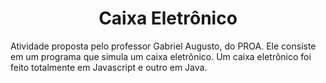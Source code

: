 <h1 align="center">Caixa Eletrônico</h1>
Atividade proposta pelo professor Gabriel Augusto, do PROA. Ele consiste em um programa que simula um caixa eletrônico. Um caixa eletrônico foi feito totalmente em Javascript e outro em Java.
